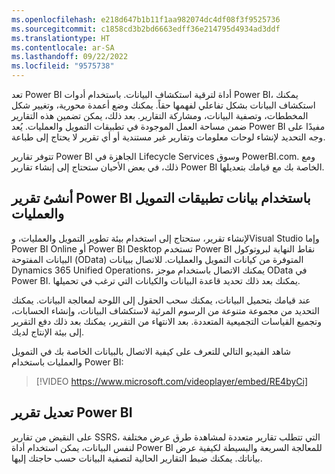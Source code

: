 ```yaml
---
ms.openlocfilehash: e218d647b1b11f1aa982074dc4df08f3f9525736
ms.sourcegitcommit: c1858cd3b2bd6663edff36e214795d4934ad3ddf
ms.translationtype: HT
ms.contentlocale: ar-SA
ms.lasthandoff: 09/22/2022
ms.locfileid: "9575738"
---
```

تعد Power BI أداة لترقية استكشاف البيانات. باستخدام أدوات Power BI، يمكنك استكشاف البيانات بشكل تفاعلي لفهمها حقاً. يمكنك وضع أعمدة محورية، وتغيير شكل المخططات، وتصفية البيانات، ومشاركة التقارير. بعد ذلك، يمكن تضمين هذه التقارير ضمن مساحة العمل الموجودة في تطبيقات التمويل والعمليات. يُعد Power BI مفيدًا على وجه التحديد لإنشاء لوحات معلومات وتقارير غير مستندية أو أي تقرير لا يحتاج إلى طباعة. 

تتوفر تقارير Power BI الجاهزة في Lifecycle Services وسوق PowerBI.com. ومع ذلك، في بعض الأحيان ستحتاج إلى إنشاء تقارير Power BI الخاصة بك مع قيامك بتعديلها. 

## <a name="create-a-power-bi-report-with-finance-and-operations-apps-data"></a>أنشئ تقرير Power BI باستخدام بيانات تطبيقات التمويل والعمليات 


لإنشاء تقرير، ستحتاج إلى استخدام بيئة تطوير التمويل والعمليات، وVisual Studio وإما Power BI Online أو Power BI Desktop تستخدم Power BI نقاط النهاية لبروتوكول البيانات المفتوحة (OData) المتوفرة من كيانات التمويل والعمليات. للاتصال ببيانات Dynamics 365 Unified Operations، يمكنك الاتصال باستخدام موجز OData في Power BI. يمكنك بعد ذلك تحديد قاعدة البيانات والكيانات التي ترغب في تحميلها.

عند قيامك بتحميل البيانات، يمكنك سحب الحقول إلى اللوحة لمعالجة البيانات. يمكنك التحديد من مجموعة متنوعة من الرسوم المرئية لاستكشاف البيانات، وإنشاء الحسابات، وتجميع القياسات التجميعية المتعددة. بعد الانتهاء من التقرير، يمكنك بعد ذلك دفع التقرير إلى بيئة الإنتاج لديك.

شاهد الفيديو التالي للتعرف على كيفية الاتصال بالبيانات الخاصة بك في التمويل والعمليات باستخدام Power BI:

 > [!VIDEO https://www.microsoft.com/videoplayer/embed/RE4byCi]
 > 
## <a name="modify-a-power-bi-report"></a>تعديل تقرير Power BI 


على النقيض من تقارير SSRS، التي تتطلب تقارير متعددة لمشاهدة طرق عرض مختلفة لنفس البيانات، يمكن استخدام أداة Power BI للمعالجة السريعة والبسيطة لكيفية عرض بياناتك. يمكنك ضبط التقارير الحالية لتصفية البيانات حسب حاجتك إليها.
